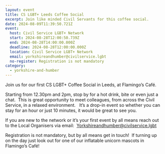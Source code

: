 ```yaml
---
layout: event
title: CS LGBT+ Leeds Coffee Social
excerpt: Join like minded Civil Servants for this coffee social.
date: 2024-08-09T11:39:50.721Z
event:
  host: Civil Service LGBT+ Network
  start: 2024-08-28T12:00:50.739Z
  end: 2024-08-28T14:00:00.000Z
  deadline: 2024-08-28T12:00:00.000Z
  location: Civil Service LGBT+ Network
  email: yorkshireandhumber@civilservice.lgbt
  no-register: Registration is not mandatory
category:
  - yorkshire-and-humber
---
```

Join us for our first CS LGBT+ Coffee Social in Leeds, at Flamingo’s Café.

Starting from 12.30pm and 2pm, stop by for a hot drink, bite or even just a chat.  This is great opportunity to meet colleagues, from across the Civil Service, in a relaxed environment.   It’s a drop-in event so whether you can stay for an hour or just 10 minutes, it would be great to see you. 

If you are new to the network or it’s your first event by all means reach out to the Local Organisers via email:  [Yorkshireandhumber@civilservice.lgbt](mailto:Yorkshireandhumber@civilservice.lgbt)

Registration is not mandatory, but by all means get in touch!  If turning up on the day just look out for one of our inflatable unicorn mascots in Flamingo’s Café!